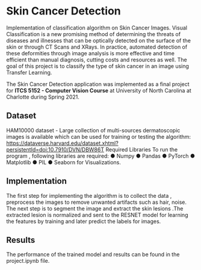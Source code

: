 # Skin Cancer Detection

Implementation of classification algorithm on Skin Cancer Images.
Visual Classification is a new promising method of determining the threats of diseases and illnesses that can be optically detected on the surface of the skin or through CT Scans and XRays. In practice, automated detection of these deformities through image analysis is more effective and time efficient than manual diagnosis, cutting costs and resources as well.
The goal of this project is to classify the type of skin cancer in an image using Transfer Learning. 

The Skin Cancer Detection application was implemented as a final project for **ITCS 5152 - Computer Vision Course** at University of North Carolina at Charlotte during Spring 2021.

## Dataset
HAM10000 dataset - Large collection of multi-sources dermatoscopic images is available which can be used for training or testing the algorithm:
https://dataverse.harvard.edu/dataset.xhtml?persistentId=doi:10.7910/DVN/DBW86T
Required Libraries 
To run the program , following libraries are required:
●	Numpy 
●	Pandas 
●	PyTorch
●	Matplotlib
●	PIL 
●	Seaborn for Visualizations.

## Implementation 
The first step for implementing the algorithm is to collect the data , preprocess the images to remove unwanted artifacts such as hair, noise. The next step is to segment the image and extract the skin lesions .The extracted lesion is normalized and sent to the RESNET model for learning the features by training and later predict the labels for images.

## Results 
The performance of the trained model and results can be found in the project.ipynb file.

